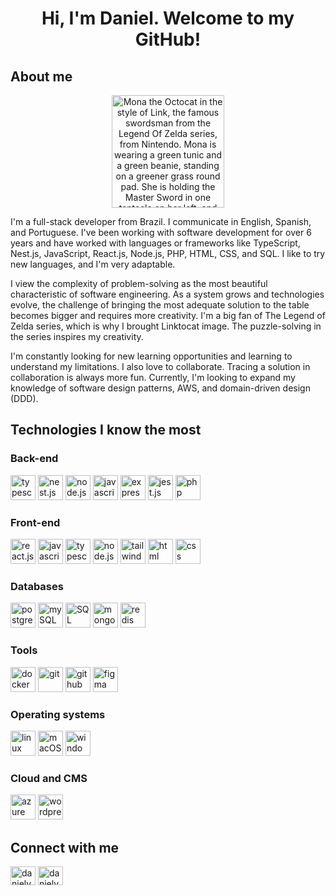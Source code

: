 <h1 align="center">Hi, I'm Daniel. Welcome to my GitHub!</h1>

<div align="center">
  <h2 align="left">About me</h2>
  <img src="https://drive.usercontent.google.com/download?id=1WYry74E_204Wne5IWaP7Veip95lgKdDy" height="180em" allow="autoplay" alt="Mona the Octocat in the style of Link, the famous swordsman from the Legend Of Zelda series, from Nintendo. Mona is wearing a green tunic and a green beanie, standing on a greener grass round pad. She is holding the Master Sword in one tentacle on her left, and the Hylian Shield in another tentacle on her right. She also has golden hair like the hero from the series."/>
  <p align="left">I'm a full-stack developer from Brazil. I communicate in English, Spanish, and Portuguese. I've been working with software development for over 6 years and have worked with languages or frameworks like TypeScript, Nest.js, JavaScript, React.js, Node.js, PHP, HTML, CSS, and SQL. I like to try new languages, and I'm very adaptable.</p>
  
  <p align="left">I view the complexity of problem-solving as the most beautiful characteristic of software engineering. As a system grows and technologies evolve, the challenge of bringing the most adequate solution to the table becomes bigger and requires more creativity. I'm a big fan of The Legend of Zelda series, which is why I brought Linktocat image. The puzzle-solving in the series inspires my creativity.</p>
  
  <p align="left">I'm constantly looking for new learning opportunities and learning to understand my limitations. I also love to collaborate. Tracing a solution in collaboration is always more fun. Currently, I'm looking to expand my knowledge of software design patterns, AWS, and domain-driven design (DDD).</p>
</div>

<div align="left">
  <h2>Technologies I know the most</h2>
  <h3>Back-end</h3>
  <a href="https://typescriptlang.org/" target="_blank" rel="noreferrer"><img src="https://cdn.jsdelivr.net/gh/devicons/devicon/icons/typescript/typescript-plain.svg" alt="typescript" width="40" height="40" /></a>
  <a href="https://nestjs.com/" target="_blank" rel="noreferrer"><img src="https://cdn.jsdelivr.net/gh/devicons/devicon@latest/icons/nestjs/nestjs-original.svg" alt="nest.js" width="40" height="40" /></a>
  <a href="https://nodejs.org" target="_blank" rel="noreferrer"><img src="https://cdn.jsdelivr.net/gh/devicons/devicon/icons/nodejs/nodejs-original.svg" alt="node.js" width="40" height="40" /></a>
  <a href="https://tc39.es/ecma262/" target="_blank" rel="noreferrer"><img src="https://cdn.jsdelivr.net/gh/devicons/devicon/icons/javascript/javascript-plain.svg" alt="javascript" width="40" height="40" /></a>
  <a href="https://expressjs.com" target="_blank" rel="noreferrer"><img src="https://cdn.jsdelivr.net/gh/devicons/devicon/icons/express/express-original.svg" alt="express.js" width="40" height="40" /></a>
  <a href="https://jestjs.io" target="_blank" rel="noreferrer"><img src="https://cdn.jsdelivr.net/gh/devicons/devicon/icons/jest/jest-plain.svg" alt="jest.js" width="40" height="40" /></a>
  <a href="https://www.php.net/" target="_blank" rel="noreferrer"><img src="https://cdn.jsdelivr.net/gh/devicons/devicon@latest/icons/php/php-original.svg" alt="php" width="40" height="40" /></a>        
  <h3>Front-end</h3>
  <a href="https://react.dev/" target="_blank" rel="noreferrer"><img src="https://cdn.jsdelivr.net/gh/devicons/devicon/icons/react/react-original-wordmark.svg" alt="react.js" width="40" height="40" /></a>
  <a href="https://tc39.es/ecma262/" target="_blank" rel="noreferrer"><img src="https://cdn.jsdelivr.net/gh/devicons/devicon/icons/javascript/javascript-plain.svg" alt="javascript" width="40" height="40" /></a>
  <a href="https://typescriptlang.org/" target="_blank" rel="noreferrer"><img src="https://cdn.jsdelivr.net/gh/devicons/devicon/icons/typescript/typescript-plain.svg" alt="typescript" width="40" height="40" /></a>
  <a href="https://nodejs.org" target="_blank" rel="noreferrer"><img src="https://cdn.jsdelivr.net/gh/devicons/devicon/icons/nodejs/nodejs-original.svg" alt="node.js" width="40" height="40" /></a>
  <a href="https://tailwindcss.com" target="_blank" rel="noreferrer"><img src="https://cdn.jsdelivr.net/gh/devicons/devicon@latest/icons/tailwindcss/tailwindcss-original.svg" alt="tailwind" width="40" height="40" /></a>
  <a href="https://developer.mozilla.org/en-US/docs/Web/HTML" target="_blank" rel="noreferrer"><img src="https://cdn.jsdelivr.net/gh/devicons/devicon/icons/html5/html5-plain-wordmark.svg" alt="html" width="40" height="40" /></a>
  <a href="https://developer.mozilla.org/en-US/docs/Web/CSS" target="_blank" rel="noreferrer"><img src="https://cdn.jsdelivr.net/gh/devicons/devicon/icons/css3/css3-plain-wordmark.svg" alt="css" width="40" height="40" /></a>
  <h3>Databases</h3>
  <a href="https://www.postgresql.org" target="_blank" rel="noreferrer"><img src="https://cdn.jsdelivr.net/gh/devicons/devicon/icons/postgresql/postgresql-plain-wordmark.svg" alt="postgreSQL" width="40" height="40" /></a>
  <a href="https://www.mysql.com" target="_blank" rel="noreferrer"><img src="https://cdn.jsdelivr.net/gh/devicons/devicon/icons/mysql/mysql-original-wordmark.svg" alt="mySQL" width="40" height="40" /></a>
  <a href="https://learn.microsoft.com/en-us/sql/sql-server/?view=sql-server-ver16" target="_blank" rel="noreferrer"><img src="https://cdn.jsdelivr.net/gh/devicons/devicon/icons/microsoftsqlserver/microsoftsqlserver-plain-wordmark.svg" alt="SQL Server" width="40" height="40" /></a>
  <a href="https://www.mongodb.com" target="_blank" rel="noreferrer"><img src="https://cdn.jsdelivr.net/gh/devicons/devicon/icons/mongodb/mongodb-original-wordmark.svg" alt="mongoDB" width="40" height="40" /></a>
  <a href="https://redis.io" target="_blank" rel="noreferrer"><img src="https://cdn.jsdelivr.net/gh/devicons/devicon/icons/redis/redis-original-wordmark.svg" alt="redis" width="40" height="40" /></a>
  <h3>Tools</h3>
  <a href="https://www.docker.com" target="_blank" rel="noreferrer"><img src="https://cdn.jsdelivr.net/gh/devicons/devicon/icons/docker/docker-original-wordmark.svg" alt="docker" width="40" height="40" /></a>
  <a href="https://git-scm.com" target="_blank" rel="noreferrer"><img src="https://cdn.jsdelivr.net/gh/devicons/devicon/icons/git/git-original.svg" alt="git" width="40" height="40" /></a>
  <a href="https://github.com" target="_blank" rel="noreferrer"><img src="https://upload.wikimedia.org/wikipedia/commons/a/ae/Github-desktop-logo-symbol.svg" alt="github" width="40" height="40" /></a>
  <a href="https://www.figma.com" target="_blank" rel="noreferrer"><img src="https://cdn.jsdelivr.net/gh/devicons/devicon/icons/figma/figma-original.svg" alt="figma" width="40" height="40" /></a>
  <h3>Operating systems</h3>
  <a href="https://www.linux.org" target="_blank" rel="noreferrer"><img src="https://cdn.jsdelivr.net/gh/devicons/devicon/icons/linux/linux-original.svg" alt="linux" width="40" height="40" /></a>
  <a href="https://www.apple.com/macos" target="_blank" rel="noreferrer"><img src="https://upload.wikimedia.org/wikipedia/commons/1/1b/Apple_logo_grey.svg" alt="macOS" width="40" height="40" /></a>
  <a href="https://www.microsoft.com/en-us/windows" target="_blank" rel="noreferrer"><img src="https://cdn.jsdelivr.net/gh/devicons/devicon/icons/windows8/windows8-original.svg" alt="windows" width="40" height="40" /></a>
  <h3>Cloud and CMS</h3>
  <a href="https://azure.microsoft.com/en-us" target="_blank" rel="noreferrer"><img src="https://cdn.jsdelivr.net/gh/devicons/devicon/icons/azure/azure-original.svg" alt="azure" width="40" height="40" /></a>
  <a href="https://wordpress.org/" target="_blank" rel="noreferrer"><img src="https://cdn.jsdelivr.net/gh/devicons/devicon/icons/wordpress/wordpress-original.svg" alt="wordpress" width="40" height="40" /></a>
</div>

<div alignm="left">
  <h2>Connect with me</h2>
  <a href="https://linkedin.com/in/danielvfo" target="blank"><img align="center" src="https://cdn.jsdelivr.net/gh/devicons/devicon@latest/icons/linkedin/linkedin-original.svg" alt="danielvfo linkedin" height="30" width="40" /></a>
  <a href="https://stackoverflow.com/users/9724108" target="blank"><img align="center" src="https://raw.githubusercontent.com/rahuldkjain/github-profile-readme-generator/master/src/images/icons/Social/stack-overflow.svg" alt="danielvfo stack overflow" height="30" width="40" /></a>
</div>
